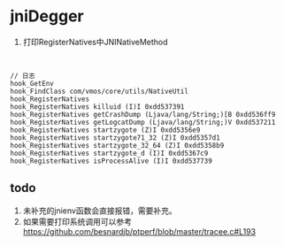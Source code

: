 # jniDegger


1. 打印RegisterNatives中JNINativeMethod
```agsl


// 日志
hook_GetEnv
hook_FindClass com/vmos/core/utils/NativeUtil
hook_RegisterNatives
hook_RegisterNatives killuid (I)I 0xdd537391
hook_RegisterNatives getCrashDump (Ljava/lang/String;)[B 0xdd536ff9
hook_RegisterNatives getLogcatDump (Ljava/lang/String;)V 0xdd537211
hook_RegisterNatives startzygote (Z)I 0xdd5356e9
hook_RegisterNatives startzygote71_32 (Z)I 0xdd5357d1
hook_RegisterNatives startzygote_32_64 (Z)I 0xdd5358b9
hook_RegisterNatives startzygote_d (I)I 0xdd5367c9
hook_RegisterNatives isProcessAlive (I)I 0xdd537739

```

## todo 
1. 未补充的jnienv函数会直接报错，需要补充。
2. 如果需要打印系统调用可以参考 https://github.com/besnardjb/ptperf/blob/master/tracee.c#L193
